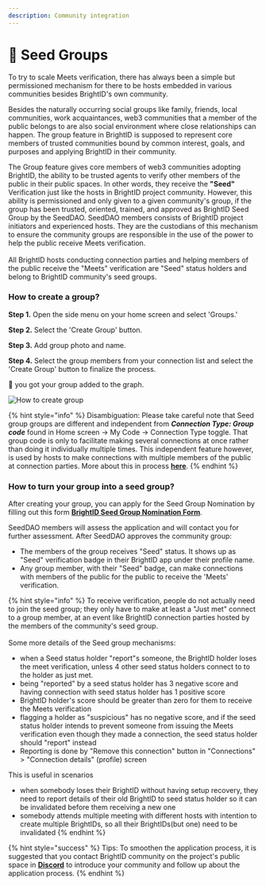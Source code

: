 ```yaml
---
description: Community integration
---
```


# 🌱 Seed Groups

To try to scale Meets verification, there has always been a simple but permissioned mechanism for there to be hosts embedded in various communities besides BrightID's own community.

Besides the naturally occurring social groups like family, friends, local communities, work acquaintances, web3 communities that a member of the public belongs to are also social environment where close relationships can happen. The group feature in BrightID is supposed to represent core members of trusted communities bound by common interest, goals, and purposes and applying BrightID in their community.

The Group feature gives core members of web3 communities adopting BrightID, the ability to be trusted agents to verify other members of the public in their public spaces. In other words, they receive the **"Seed"** Verification just like the hosts in BrightID project community. However, this ability is permissioned and only given to a given community's group, if the group has been trusted, oriented, trained, and approved as BrightID Seed Group by the SeedDAO. SeedDAO members consists of BrightID project initiators and experienced hosts. They are the custodians of this mechanism to ensure the community groups are responsible in the use of the power to help the public receive Meets verification.\
\
All BrightID hosts conducting connection parties and helping members of the public receive the "Meets" verification are "Seed" status holders and belong to BrightID community's seed groups.

### How to create a group?

**Step 1.** Open the side menu on your home screen and select 'Groups.'

**Step 2.** Select the 'Create Group' button.

**Step 3.** Add group photo and name.

**Step 4.** Select the group members from your connection list and select the 'Create Group' button to finalize the process.

🎉  you got your group added to the graph.

![How to create group](<../../.gitbook/assets/Creating Group\_P1.png>)

{% hint style="info" %}
Disambiguation: Please take careful note that Seed group groups are different and independent from _**Connection Type: Group code**_ found in Home screen -> My Code -> Connection Type toggle. That group code is only to facilitate making several connections at once rather than doing it individually multiple times. This independent feature however, is used by hosts to make connections with multiple members of the public at connection parties. More about this in process [**here**](../making-connections/making-connections.md#making-group-connections).
{% endhint %}

### How to turn your group into a seed group?

After creating your group, you can apply for the Seed Group Nomination by filling out this form [**BrightID Seed Group Nomination Form**](https://docs.google.com/forms/d/e/1FAIpQLSd5ma8NIyNmOFfgYGOYXC0rQITWSQgLepe1xzIy5dDy5sNXRA/viewform).

SeedDAO members will assess the application and will contact you for further assessment. After SeedDAO approves the community group:

* The members of the group receives "Seed" status. It shows up as "Seed" verification badge in their BrightID app under their profile name.
* Any group member, with their "Seed" badge, can make connections with members of the public for the public to receive the 'Meets' verification.

{% hint style="info" %}
To receive verification, people do not actually need to join the seed group; they only have to make at least a "Just met" connect to a group member, at an event like BrightID connection parties hosted by the members of the community's seed group.\
\
Some more details of the Seed group mechanisms:

* when a Seed status holder "report"s someone, the BrightID holder loses the meet verification, unless 4 other seed status holders connect to to the holder as just met.
* being "reported" by a seed status holder has 3 negative score and having connection with seed status holder has 1 positive score
* BrightID holder's score should be greater than zero for them to receive the Meets verification
* flagging a holder as "suspicious" has no negative score, and if the seed status holder intends to prevent someone from issuing the Meets verification even though they made a connection, the seed status holder should "report" instead
* Reporting is done by "Remove this connection" button in "Connections" > "Connection details" (profile) screen

This is useful in scenarios

* when somebody loses their BrightID without having setup recovery, they need to report details of their old BrightID to seed status holder so it can be invalidated before them receiving a new one
* somebody attends multiple meeting with different hosts with intention to create multiple BrightIDs, so all their BrightIDs(but one) need to be invalidated
{% endhint %}

{% hint style="success" %}
Tips: To smoothen the application process, it is suggested that you contact BrightID community on the project's public space in [**Discord**](https://discord.com/servers/brightid-596752664906432522) to introduce your community and follow up about the application process.
{% endhint %}
